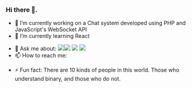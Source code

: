 ### Hi there 👋.

<!--
**kamau-crypto/kamau-crypto** is a ✨ _special_ ✨ repository because its `README.md` (this file) appears on your GitHub profile.

Here are some ideas to get you started:-->

- 🔭 I’m currently working on a Chat system developed using PHP and JavaScript's WebSocket API
- 🌱 I’m currently learning React
<!-- - 👯 I’m looking to collaborate on 
 - 🤔 I’m looking for help with ... -->
- 💬 Ask me about: 
  <img src="https://img.shields.io/badge/React-20232A?style=for-the-badge&logo=react&logoColor=61DAFB"/><img src ="https://img.shields.io/badge/MySQL-005C84?style=for-the-badge&logo=mysql&logoColor=white"/> <img src="https://img.shields.io/badge/PHP-777BB4?style=for-the-badge&logo=php&logoColor=white"/> <img src="https://img.shields.io/badge/GIT-E44C30?style=for-the-badge&logo=git&logoColor=white"/>
- 📫 How to reach me: <a href="discordapp.com/users/649812635465941002"><img src="https://img.icons8.com/fluency/48/null/discord-logo.png" height="14px" width="14px"></a>
<!-- - 😄 Pronouns: ...-->
- ⚡ Fun fact: There are 10 kinds of people in this world. Those who understand binary, and those who do not.
